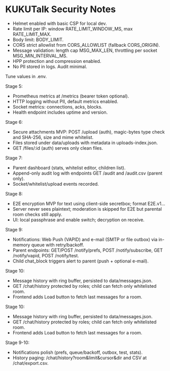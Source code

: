# KUKUTalk Security Notes

- Helmet enabled with basic CSP for local dev.
- Rate limit per IP: window RATE_LIMIT_WINDOW_MS, max RATE_LIMIT_MAX.
- Body limit: BODY_LIMIT.
- CORS strict allowlist from CORS_ALLOWLIST (fallback CORS_ORIGIN).
- Message validation: length cap MSG_MAX_LEN, throttling per socket MSG_MIN_INTERVAL_MS.
- HPP protection and compression enabled.
- No PII stored in logs. Audit minimal.

Tune values in .env.

Stage 5:
- Prometheus metrics at /metrics (bearer token optional).
- HTTP logging without PII, default metrics enabled.
- Socket metrics: connections, acks, blocks.
- Health endpoint includes uptime and version.

Stage 6:
- Secure attachments MVP: POST /upload (auth), magic-bytes type check and SHA-256, size and mime whitelist.
- Files stored under data/uploads with metadata in uploads-index.json.
- GET /files/:id (auth) serves only clean files.

Stage 7:
- Parent dashboard (stats, whitelist editor, children list).
- Append-only audit log with endpoints GET /audit and /audit.csv (parent only).
- Socket/whitelist/upload events recorded.


Stage 8:
- E2E encryption MVP for text using client-side secretbox; format E2E.v1.<nonce>.<ct>.
- Server never sees plaintext; moderation is skipped for E2E but parental room checks still apply.
- UI: local passphrase and enable switch; decryption on receive.


Stage 9:
- Notifications: Web Push (VAPID) and e-mail (SMTP or file outbox) via in-memory queue with retry/backoff.
- Parent endpoints: GET/POST /notify/prefs, POST /notify/subscribe, GET /notify/vapid, POST /notify/test.
- Child chat_block triggers alert to parent (push + optional e-mail).

Stage 10:
- Message history with ring buffer, persisted to data/messages.json.
- GET /chat/history protected by roles; child can fetch only whitelisted room.
- Frontend adds Load button to fetch last messages for a room.



Stage 10:
- Message history with ring buffer, persisted to data/messages.json.
- GET /chat/history protected by roles; child can fetch only whitelisted room.
- Frontend adds Load button to fetch last messages for a room.

Stage 9-10:
- Notifications polish (prefs, queue/backoff, outbox, test, stats).
- History paging: /chat/history?room&limit&cursor&dir and CSV at /chat/export.csv.
